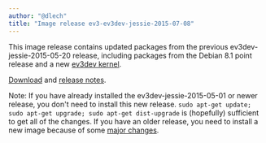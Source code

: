 ```yaml
---
author: "@dlech"
title: "Image release ev3-ev3dev-jessie-2015-07-08"
---
```


This image release contains updated packages from the previous
ev3dev-jessie-2015-05-20 release, including packages from the Debian 8.1 point
release and a new [ev3dev kernel].

[Download] and [release notes].

Note: If you have already installed the ev3dev-jessie-2015-05-01 or newer release, you
don't need to install this new release.
`sudo apt-get update; sudo apt-get upgrade; sudo apt-get dist-upgrade`
is (hopefully) sufficient to get all of the changes. If you have an older release,
you need to install a new image because of some [major changes].

[Download]: https://github.com/ev3dev/ev3dev/releases/tag/ev3-ev3dev-jessie-2015-07-08
[release notes]: https://github.com/ev3dev/ev3dev/blob/ev3dev-jessie/release-notes/ev3-ev3dev-jessie-2015-07-08.img-release-notes.md
[ev3dev kernel]: /news/2015/07/08/Kernel-Release-v3.16.7-ckt14-6-ev3dev-ev3
[major changes]: /news/2015/05/01/Major-Release
